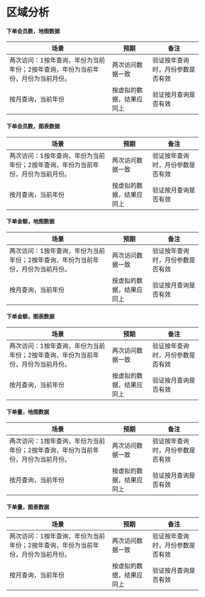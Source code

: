 # 区域分析

#### 下单会员数，地图数据

| 场景                                                         | 预期                     | 备注                             |
| ------------------------------------------------------------ | ------------------------ | -------------------------------- |
| 两次访问：1按年查询，年份为当前年份；2按年查询，年份为当前年份，月份为当前月份。 | 两次访问数据一致         | 验证按年查询时，月份参数是否有效 |
| 按月查询，当前年份                                           | 按虚拟的数据，结果应同上 | 验证按月查询是否有效             |

#### 下单会员数，图表数据

| 场景                                                         | 预期                     | 备注                             |
| ------------------------------------------------------------ | ------------------------ | -------------------------------- |
| 两次访问：1按年查询，年份为当前年份；2按年查询，年份为当前年份，月份为当前月份。 | 两次访问数据一致         | 验证按年查询时，月份参数是否有效 |
| 按月查询，当前年份                                           | 按虚拟的数据，结果应同上 | 验证按月查询是否有效             |

#### 下单金额，地图数据

| 场景                                                         | 预期                     | 备注                             |
| ------------------------------------------------------------ | ------------------------ | -------------------------------- |
| 两次访问：1按年查询，年份为当前年份；2按年查询，年份为当前年份，月份为当前月份。 | 两次访问数据一致         | 验证按年查询时，月份参数是否有效 |
| 按月查询，当前年份                                           | 按虚拟的数据，结果应同上 | 验证按月查询是否有效             |



#### 下单金额，图表数据

| 场景                                                         | 预期                     | 备注                             |
| ------------------------------------------------------------ | ------------------------ | -------------------------------- |
| 两次访问：1按年查询，年份为当前年份；2按年查询，年份为当前年份，月份为当前月份。 | 两次访问数据一致         | 验证按年查询时，月份参数是否有效 |
| 按月查询，当前年份                                           | 按虚拟的数据，结果应同上 | 验证按月查询是否有效             |

#### 下单量，地图数据

| 场景                                                         | 预期                     | 备注                             |
| ------------------------------------------------------------ | ------------------------ | -------------------------------- |
| 两次访问：1按年查询，年份为当前年份；2按年查询，年份为当前年份，月份为当前月份。 | 两次访问数据一致         | 验证按年查询时，月份参数是否有效 |
| 按月查询，当前年份                                           | 按虚拟的数据，结果应同上 | 验证按月查询是否有效             |

#### 下单量，图表数据

| 场景                                                         | 预期                     | 备注                             |
| ------------------------------------------------------------ | ------------------------ | -------------------------------- |
| 两次访问：1按年查询，年份为当前年份；2按年查询，年份为当前年份，月份为当前月份。 | 两次访问数据一致         | 验证按年查询时，月份参数是否有效 |
| 按月查询，当前年份                                           | 按虚拟的数据，结果应同上 | 验证按月查询是否有效             |